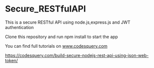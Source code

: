# Secure_RESTfulAPI
This is a secure RESTful API using node.js,express.js and JWT authentication

Clone this repository and run npm install to start the app

You can find full tutorials on www.codesquery.com


https://codesquery.com/build-secure-nodejs-rest-api-using-json-web-token/

